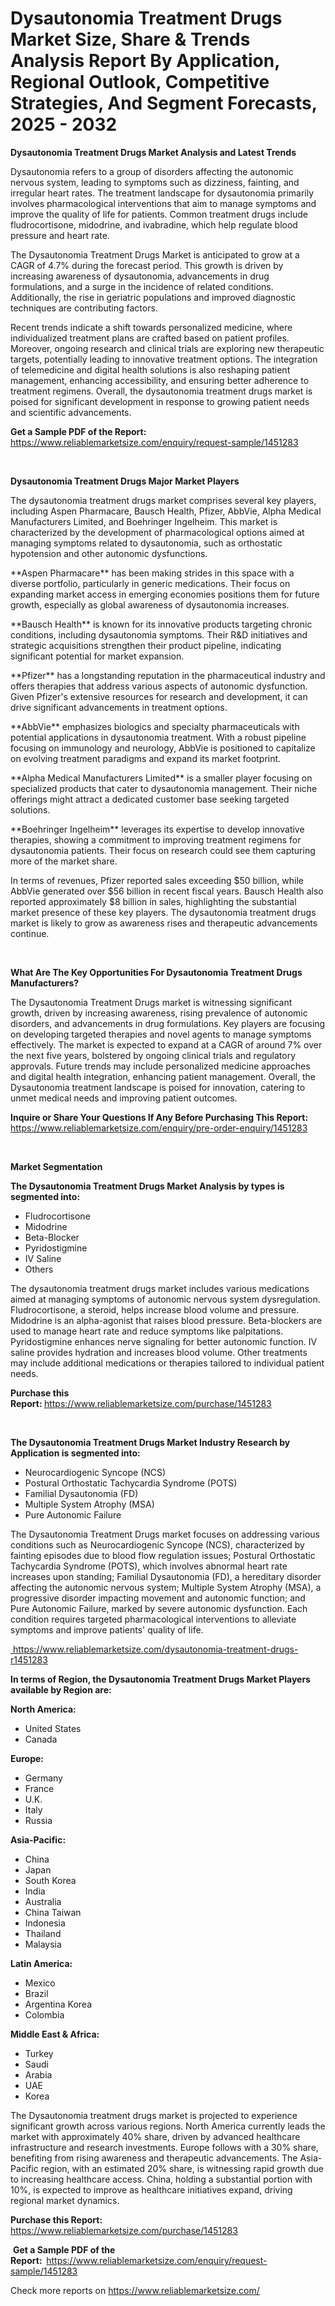 <p><h1>Dysautonomia Treatment Drugs Market Size, Share & Trends Analysis Report By Application, Regional Outlook, Competitive Strategies, And Segment Forecasts, 2025 - 2032</h1></p><p><strong>Dysautonomia Treatment Drugs Market Analysis and Latest Trends</strong></p>
<p><p>Dysautonomia refers to a group of disorders affecting the autonomic nervous system, leading to symptoms such as dizziness, fainting, and irregular heart rates. The treatment landscape for dysautonomia primarily involves pharmacological interventions that aim to manage symptoms and improve the quality of life for patients. Common treatment drugs include fludrocortisone, midodrine, and ivabradine, which help regulate blood pressure and heart rate. </p><p>The Dysautonomia Treatment Drugs Market is anticipated to grow at a CAGR of 4.7% during the forecast period. This growth is driven by increasing awareness of dysautonomia, advancements in drug formulations, and a surge in the incidence of related conditions. Additionally, the rise in geriatric populations and improved diagnostic techniques are contributing factors. </p><p>Recent trends indicate a shift towards personalized medicine, where individualized treatment plans are crafted based on patient profiles. Moreover, ongoing research and clinical trials are exploring new therapeutic targets, potentially leading to innovative treatment options. The integration of telemedicine and digital health solutions is also reshaping patient management, enhancing accessibility, and ensuring better adherence to treatment regimens. Overall, the dysautonomia treatment drugs market is poised for significant development in response to growing patient needs and scientific advancements.</p></p>
<p><strong>Get a Sample PDF of the Report:&nbsp;</strong> <a href="https://www.reliablemarketsize.com/enquiry/request-sample/1451283?utm_campaign=2603&utm_medium=2&utm_source=Github&utm_content=ia&utm_term=03032025&utm_id=dysautonomia-treatment-drugs">https://www.reliablemarketsize.com/enquiry/request-sample/1451283</a></p>
<p>&nbsp;</p>
<p><strong>Dysautonomia Treatment Drugs Major Market Players</strong></p>
<p><p>The dysautonomia treatment drugs market comprises several key players, including Aspen Pharmacare, Bausch Health, Pfizer, AbbVie, Alpha Medical Manufacturers Limited, and Boehringer Ingelheim. This market is characterized by the development of pharmacological options aimed at managing symptoms related to dysautonomia, such as orthostatic hypotension and other autonomic dysfunctions.</p><p>**Aspen Pharmacare** has been making strides in this space with a diverse portfolio, particularly in generic medications. Their focus on expanding market access in emerging economies positions them for future growth, especially as global awareness of dysautonomia increases.</p><p>**Bausch Health** is known for its innovative products targeting chronic conditions, including dysautonomia symptoms. Their R&D initiatives and strategic acquisitions strengthen their product pipeline, indicating significant potential for market expansion.</p><p>**Pfizer** has a longstanding reputation in the pharmaceutical industry and offers therapies that address various aspects of autonomic dysfunction. Given Pfizer's extensive resources for research and development, it can drive significant advancements in treatment options.</p><p>**AbbVie** emphasizes biologics and specialty pharmaceuticals with potential applications in dysautonomia treatment. With a robust pipeline focusing on immunology and neurology, AbbVie is positioned to capitalize on evolving treatment paradigms and expand its market footprint.</p><p>**Alpha Medical Manufacturers Limited** is a smaller player focusing on specialized products that cater to dysautonomia management. Their niche offerings might attract a dedicated customer base seeking targeted solutions.</p><p>**Boehringer Ingelheim** leverages its expertise to develop innovative therapies, showing a commitment to improving treatment regimens for dysautonomia patients. Their focus on research could see them capturing more of the market share.</p><p>In terms of revenues, Pfizer reported sales exceeding $50 billion, while AbbVie generated over $56 billion in recent fiscal years. Bausch Health also reported approximately $8 billion in sales, highlighting the substantial market presence of these key players. The dysautonomia treatment drugs market is likely to grow as awareness rises and therapeutic advancements continue.</p></p>
<p>&nbsp;</p>
<p><strong>What Are The Key Opportunities For Dysautonomia Treatment Drugs Manufacturers?</strong></p>
<p><p>The Dysautonomia Treatment Drugs market is witnessing significant growth, driven by increasing awareness, rising prevalence of autonomic disorders, and advancements in drug formulations. Key players are focusing on developing targeted therapies and novel agents to manage symptoms effectively. The market is expected to expand at a CAGR of around 7% over the next five years, bolstered by ongoing clinical trials and regulatory approvals. Future trends may include personalized medicine approaches and digital health integration, enhancing patient management. Overall, the Dysautonomia treatment landscape is poised for innovation, catering to unmet medical needs and improving patient outcomes.</p></p>
<p><strong>Inquire or Share Your Questions If Any Before Purchasing This Report:</strong> <a href="https://www.reliablemarketsize.com/enquiry/pre-order-enquiry/1451283?utm_campaign=2603&utm_medium=2&utm_source=Github&utm_content=ia&utm_term=03032025&utm_id=dysautonomia-treatment-drugs">https://www.reliablemarketsize.com/enquiry/pre-order-enquiry/1451283</a></p>
<p>&nbsp;</p>
<p><strong>Market Segmentation</strong></p>
<p><strong>The Dysautonomia Treatment Drugs Market Analysis by types is segmented into:</strong></p>
<p><ul><li>Fludrocortisone</li><li>Midodrine</li><li>Beta-Blocker</li><li>Pyridostigmine</li><li>IV Saline</li><li>Others</li></ul></p>
<p><p>The dysautonomia treatment drugs market includes various medications aimed at managing symptoms of autonomic nervous system dysregulation. Fludrocortisone, a steroid, helps increase blood volume and pressure. Midodrine is an alpha-agonist that raises blood pressure. Beta-blockers are used to manage heart rate and reduce symptoms like palpitations. Pyridostigmine enhances nerve signaling for better autonomic function. IV saline provides hydration and increases blood volume. Other treatments may include additional medications or therapies tailored to individual patient needs.</p></p>
<p><strong>Purchase this Report:&nbsp;</strong><a href="https://www.reliablemarketsize.com/purchase/1451283?utm_campaign=2603&utm_medium=2&utm_source=Github&utm_content=ia&utm_term=03032025&utm_id=dysautonomia-treatment-drugs">https://www.reliablemarketsize.com/purchase/1451283</a></p>
<p>&nbsp;</p>
<p><strong>The Dysautonomia Treatment Drugs Market Industry Research by Application is segmented into:</strong></p>
<p><ul><li>Neurocardiogenic Syncope (NCS)</li><li>Postural Orthostatic Tachycardia Syndrome (POTS)</li><li>Familial Dysautonomia (FD)</li><li>Multiple System Atrophy (MSA)</li><li>Pure Autonomic Failure</li></ul></p>
<p><p>The Dysautonomia Treatment Drugs market focuses on addressing various conditions such as Neurocardiogenic Syncope (NCS), characterized by fainting episodes due to blood flow regulation issues; Postural Orthostatic Tachycardia Syndrome (POTS), which involves abnormal heart rate increases upon standing; Familial Dysautonomia (FD), a hereditary disorder affecting the autonomic nervous system; Multiple System Atrophy (MSA), a progressive disorder impacting movement and autonomic function; and Pure Autonomic Failure, marked by severe autonomic dysfunction. Each condition requires targeted pharmacological interventions to alleviate symptoms and improve patients' quality of life.</p></p>
<p><a href="https://www.reliablemarketsize.com/dysautonomia-treatment-drugs-r1451283?utm_campaign=2603&utm_medium=2&utm_source=Github&utm_content=ia&utm_term=03032025&utm_id=dysautonomia-treatment-drugs">&nbsp;https://www.reliablemarketsize.com/dysautonomia-treatment-drugs-r1451283</a></p>
<p><strong>In terms of Region, the Dysautonomia Treatment Drugs Market Players available by Region are:</strong></p>
<p>
    <p> <strong> North America: </strong>
        <ul>
            <li>United States</li>
            <li>Canada</li>
        </ul>
        </p> 
    <p> <strong> Europe: </strong>
        <ul>
            <li>Germany</li>
            <li>France</li>
            <li>U.K.</li>
            <li>Italy</li>
            <li>Russia</li>
        </ul>
        </p> 
    <p> <strong> Asia-Pacific: </strong>
        <ul>
            <li>China</li>
            <li>Japan</li>
            <li>South Korea</li>
            <li>India</li>
            <li>Australia</li>
            <li>China Taiwan</li>
            <li>Indonesia</li>
            <li>Thailand</li>
            <li>Malaysia</li>
        </ul>
        </p> 
    <p> <strong> Latin America: </strong>
        <ul>
            <li>Mexico</li>
            <li>Brazil</li>
            <li>Argentina Korea</li>
            <li>Colombia</li>
        </ul>
        </p> 
    <p> <strong> Middle East & Africa: </strong>
        <ul>
            <li>Turkey</li>
            <li>Saudi</li>
            <li>Arabia</li>
            <li>UAE</li>
            <li>Korea</li>
        </ul>
    </p>
    </p>
<p><p>The Dysautonomia treatment drugs market is projected to experience significant growth across various regions. North America currently leads the market with approximately 40% share, driven by advanced healthcare infrastructure and research investments. Europe follows with a 30% share, benefiting from rising awareness and therapeutic advancements. The Asia-Pacific region, with an estimated 20% share, is witnessing rapid growth due to increasing healthcare access. China, holding a substantial portion with 10%, is expected to improve as healthcare initiatives expand, driving regional market dynamics.</p></p>
<p><strong>Purchase this Report: </strong><a href="https://www.reliablemarketsize.com/purchase/1451283?utm_campaign=2603&utm_medium=2&utm_source=Github&utm_content=ia&utm_term=03032025&utm_id=dysautonomia-treatment-drugs">https://www.reliablemarketsize.com/purchase/1451283</a></p>
<p>&nbsp;<strong>Get a Sample PDF of the Report:&nbsp;&nbsp;</strong><a href="https://www.reliablemarketsize.com/enquiry/request-sample/1451283?utm_campaign=2603&utm_medium=2&utm_source=Github&utm_content=ia&utm_term=03032025&utm_id=dysautonomia-treatment-drugs">https://www.reliablemarketsize.com/enquiry/request-sample/1451283</a></p>
<p><strong></strong></p>
<p>Check more reports on <a href="https://www.reliablemarketsize.com/?utm_campaign=2603&utm_medium=2&utm_source=Github&utm_content=ia&utm_term=03032025&utm_id=dysautonomia-treatment-drugs">https://www.reliablemarketsize.com/</a></p>